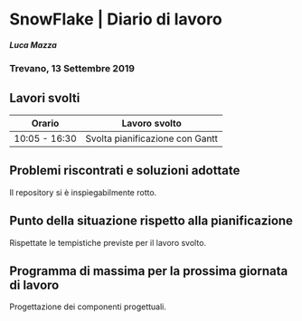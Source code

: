 # SnowFlake | Diario di lavoro
##### Luca Mazza
### Trevano, 13 Settembre 2019

## Lavori svolti


|Orario        |Lavoro svolto                 |
|--------------|------------------------------|
|10:05 - 16:30|Svolta pianificazione con Gantt|


##  Problemi riscontrati e soluzioni adottate
Il repository si è inspiegabilmente rotto.

##  Punto della situazione rispetto alla pianificazione
Rispettate le tempistiche previste per il lavoro svolto.

## Programma di massima per la prossima giornata di lavoro
Progettazione dei componenti progettuali.